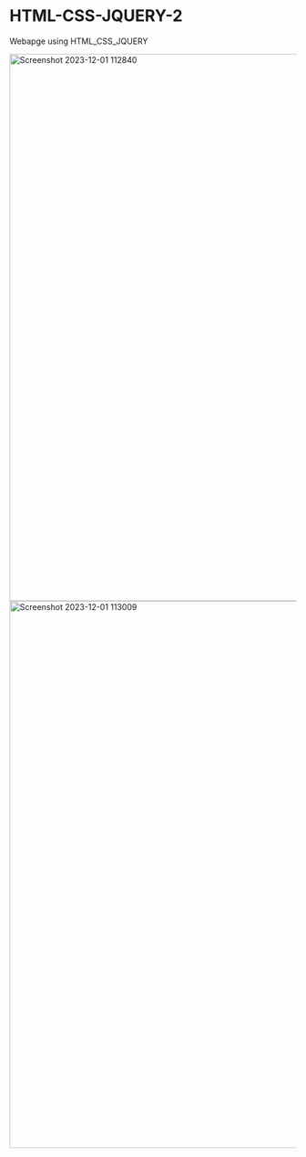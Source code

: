 # HTML-CSS-JQUERY-2
Webapge using HTML_CSS_JQUERY

<img width="960" alt="Screenshot 2023-12-01 112840" src="https://github.com/kuuunnjj/HTML-CSS-JQUERY-2/assets/127201867/77a12ec2-5421-4185-9ed7-189936cbe976">
<img width="960" alt="Screenshot 2023-12-01 113009" src="https://github.com/kuuunnjj/HTML-CSS-JQUERY-2/assets/127201867/5d6ca6c3-90e1-4bab-be55-9a0545ad94e7">
